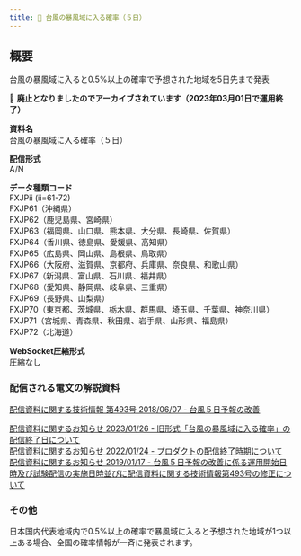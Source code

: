 ```yaml
---
title: 🚫 台風の暴風域に入る確率（５日）
---
```


## 概要

台風の暴風域に入ると0.5%以上の確率で予想された地域を5日先まで発表

&#x1f6ab; **廃止となりましたのでアーカイブされています（2023年03月01日で運用終了）**

**資料名** <br/>
台風の暴風域に入る確率（５日）

**配信形式** <br/>
A/N

**データ種類コード** <br/>
FXJPii (ii=61-72) <br/>
FXJP61（沖縄県） <br/>
FXJP62（鹿児島県、宮崎県） <br/>
FXJP63（福岡県、山口県、熊本県、大分県、長崎県、佐賀県） <br/>
FXJP64（香川県、徳島県、愛媛県、高知県） <br/>
FXJP65（広島県、岡山県、島根県、鳥取県） <br/>
FXJP66（大阪府、滋賀県、京都府、兵庫県、奈良県、和歌山県） <br/>
FXJP67（新潟県、富山県、石川県、福井県） <br/>
FXJP68（愛知県、静岡県、岐阜県、三重県） <br/>
FXJP69（長野県、山梨県） <br/>
FXJP70（東京都、茨城県、栃木県、群馬県、埼玉県、千葉県、神奈川県） <br/>
FXJP71（宮城県、青森県、秋田県、岩手県、山形県、福島県） <br/>
FXJP72（北海道）

**WebSocket圧縮形式** <br/>
圧縮なし

### 配信される電文の解説資料

[配信資料に関する技術情報 第493号 2018/06/07 - 台風５日予報の改善](https://dmdata.jp/docs/jma/technical/493.pdf#page=14)

[配信資料に関するお知らせ 2023/01/26 - 旧形式「台風の暴風域に入る確率」の配信終了日について](https://dmdata.jp/docs/jma/notice/20230126a.pdf) <br/>
[配信資料に関するお知らせ 2022/01/24 - プロダクトの配信終了時期について](https://dmdata.jp/docs/jma/notice/20220201a.pdf) <br/>
[配信資料に関するお知らせ 2019/01/17 - 台風５日予報の改善に係る運用開始日時及び試験配信の実施日時並びに配信資料に関する技術情報第493号の修正について](https://dmdata.jp/docs/jma/notice/20190117b.pdf)

### その他

日本国内代表地域内で0.5%以上の確率で暴風域に入ると予想された地域が1つ以上ある場合、全国の確率情報が一斉に発表されます。
